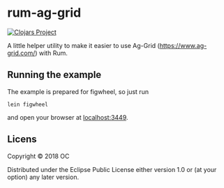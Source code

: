 # rum-ag-grid

[![Clojars Project](https://img.shields.io/clojars/v/rum-ag-grid.svg)](https://clojars.org/rum-ag-grid)

A little helper utility to make it easier to use Ag-Grid (https://www.ag-grid.com/) with Rum.

## Running the example

The example is prepared for figwheel, so just run

    lein figwheel

and open your browser at [localhost:3449](http://localhost:3449/).

## Licens

Copyright © 2018 OC 

Distributed under the Eclipse Public License either version 1.0 or (at your option) any later version.
